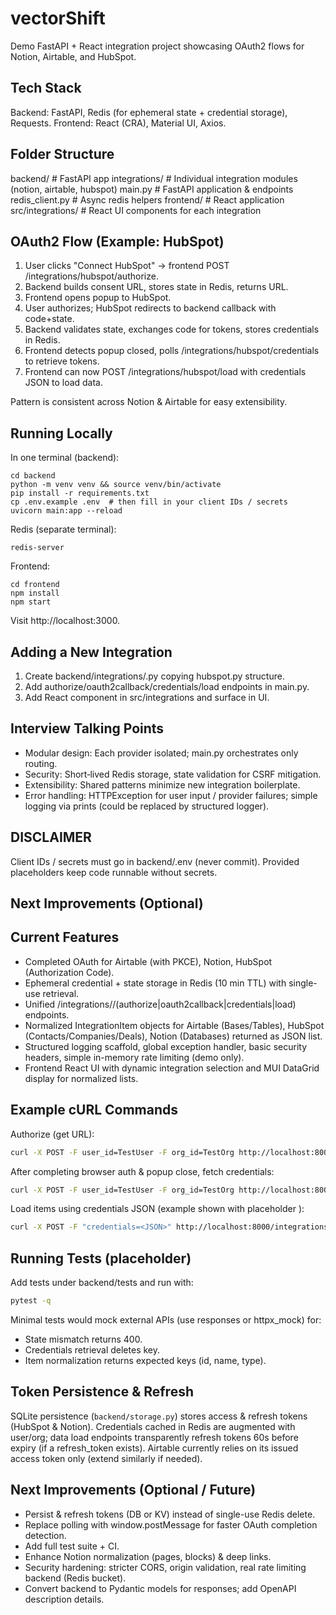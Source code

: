 # vectorShift

Demo FastAPI + React integration project showcasing OAuth2 flows for Notion, Airtable, and HubSpot.

## Tech Stack

Backend: FastAPI, Redis (for ephemeral state + credential storage), Requests.
Frontend: React (CRA), Material UI, Axios.

## Folder Structure

backend/ # FastAPI app
integrations/ # Individual integration modules (notion, airtable, hubspot)
main.py # FastAPI application & endpoints
redis_client.py # Async redis helpers
frontend/ # React application
src/integrations/ # React UI components for each integration

## OAuth2 Flow (Example: HubSpot)

1. User clicks "Connect HubSpot" -> frontend POST /integrations/hubspot/authorize.
2. Backend builds consent URL, stores state in Redis, returns URL.
3. Frontend opens popup to HubSpot.
4. User authorizes; HubSpot redirects to backend callback with code+state.
5. Backend validates state, exchanges code for tokens, stores credentials in Redis.
6. Frontend detects popup closed, polls /integrations/hubspot/credentials to retrieve tokens.
7. Frontend can now POST /integrations/hubspot/load with credentials JSON to load data.

Pattern is consistent across Notion & Airtable for easy extensibility.

## Running Locally

In one terminal (backend):

```
cd backend
python -m venv venv && source venv/bin/activate
pip install -r requirements.txt
cp .env.example .env  # then fill in your client IDs / secrets
uvicorn main:app --reload
```

Redis (separate terminal):

```
redis-server
```

Frontend:

```
cd frontend
npm install
npm start
```

Visit http://localhost:3000.

## Adding a New Integration

1. Create backend/integrations/<service>.py copying hubspot.py structure.
2. Add authorize/oauth2callback/credentials/load endpoints in main.py.
3. Add React component in src/integrations and surface in UI.

## Interview Talking Points

- Modular design: Each provider isolated; main.py orchestrates only routing.
- Security: Short‑lived Redis storage, state validation for CSRF mitigation.
- Extensibility: Shared patterns minimize new integration boilerplate.
- Error handling: HTTPException for user input / provider failures; simple logging via prints (could be replaced by structured logger).

## DISCLAIMER

Client IDs / secrets must go in backend/.env (never commit). Provided placeholders keep code runnable without secrets.

## Next Improvements (Optional)

## Current Features

- Completed OAuth for Airtable (with PKCE), Notion, HubSpot (Authorization Code).
- Ephemeral credential + state storage in Redis (10 min TTL) with single-use retrieval.
- Unified /integrations/<service>/(authorize|oauth2callback|credentials|load) endpoints.
- Normalized IntegrationItem objects for Airtable (Bases/Tables), HubSpot (Contacts/Companies/Deals), Notion (Databases) returned as JSON list.
- Structured logging scaffold, global exception handler, basic security headers, simple in-memory rate limiting (demo only).
- Frontend React UI with dynamic integration selection and MUI DataGrid display for normalized lists.

## Example cURL Commands

Authorize (get URL):

```bash
curl -X POST -F user_id=TestUser -F org_id=TestOrg http://localhost:8000/integrations/hubspot/authorize
```

After completing browser auth & popup close, fetch credentials:

```bash
curl -X POST -F user_id=TestUser -F org_id=TestOrg http://localhost:8000/integrations/hubspot/credentials
```

Load items using credentials JSON (example shown with placeholder <JSON>):

```bash
curl -X POST -F "credentials=<JSON>" http://localhost:8000/integrations/hubspot/load
```

## Running Tests (placeholder)

Add tests under backend/tests and run with:

```bash
pytest -q
```

Minimal tests would mock external APIs (use responses or httpx_mock) for:

- State mismatch returns 400.
- Credentials retrieval deletes key.
- Item normalization returns expected keys (id, name, type).

## Token Persistence & Refresh

SQLite persistence (`backend/storage.py`) stores access & refresh tokens (HubSpot & Notion). Credentials cached in Redis are augmented with user/org; data load endpoints transparently refresh tokens 60s before expiry (if a refresh_token exists). Airtable currently relies on its issued access token only (extend similarly if needed).

## Next Improvements (Optional / Future)

- Persist & refresh tokens (DB or KV) instead of single-use Redis delete.
- Replace polling with window.postMessage for faster OAuth completion detection.
- Add full test suite + CI.
- Enhance Notion normalization (pages, blocks) & deep links.
- Security hardening: stricter CORS, origin validation, real rate limiting backend (Redis bucket).
- Convert backend to Pydantic models for responses; add OpenAPI description details.
